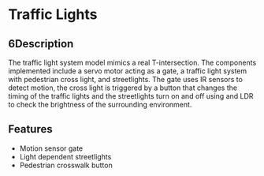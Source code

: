 # Traffic Lights

## 6Description
The traffic light system model mimics a real T-intersection. The  components implemented include a servo motor acting as a gate, a traffic light system with pedestrian cross light, and streetlights. The gate uses IR sensors to detect motion, the cross light is triggered by a button that changes the timing of the traffic lights and the streetlights turn on and off using and LDR to check the brightness of the surrounding environment.

## Features
* Motion sensor gate
* Light dependent streetlights
* Pedestrian crosswalk button
